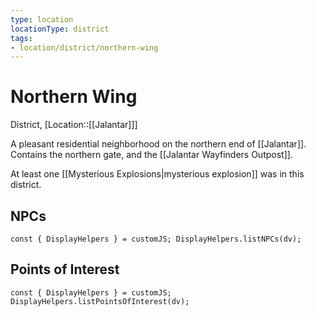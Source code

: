 ```yaml
---
type: location
locationType: district
tags: 
- location/district/northern-wing
---
```


# Northern Wing
District, [Location::[[Jalantar]]]

A pleasant residential neighborhood on the northern end of [[Jalantar]]. Contains the northern gate, and the [[Jalantar Wayfinders Outpost]].

At least one [[Mysterious Explosions|mysterious explosion]] was in this district.

## NPCs
```dataviewjs
const { DisplayHelpers } = customJS; DisplayHelpers.listNPCs(dv);
```

## Points of Interest
```dataviewjs
const { DisplayHelpers } = customJS; DisplayHelpers.listPointsOfInterest(dv);
```
